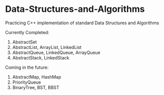 Data-Structures-and-Algorithms
==============================

Practicing C++ implementation of standard Data Structures and Algorithms

Currently Completed:

1. AbstractSet
2. AbstractList, ArrayList, LinkedList
3. AbstractQueue, LinkedQueue, ArrayQueue
4. AbstractStack, LinkedStack

Coming in the future:

1. AbstractMap, HashMap
2. PriorityQueue
3. BinaryTree, BST, BBST
